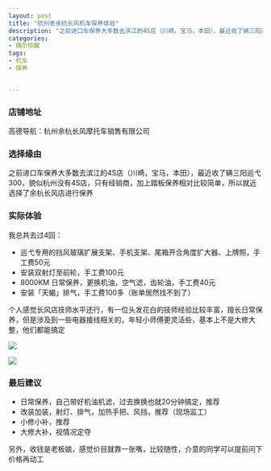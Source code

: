 ```yaml
---
layout: post
title: "杭州老余杭长风机车保养体验"
description: "之前进口车保养大多数去滨江的4S店（川崎，宝马，本田），最近收了辆三阳巡弋300，貌似杭州没有4S店，只有经销商，加上踏板保养相对比较简单，所以就近选择了余杭长风店进行保养"
categories:
- 偶尔惊醒
tags:
- 机车
- 保养


---
```


### 店铺地址
高德导航：杭州余杭长风摩托车销售有限公司

### 选择缘由
之前进口车保养大多数去滨江的4S店（川崎，宝马，本田），最近收了辆三阳巡弋300，貌似杭州没有4S店，只有经销商，加上踏板保养相对比较简单，所以就近选择了余杭长风店进行保养

### 实际体验
我总共去过4回：

* 巡弋专用的挡风玻璃扩展支架、手机支架、尾箱开合角度扩大器、上牌照，手工费50元
* 安装双射灯至前轮，手工费100元
* 8000KM 日常保养，更换机油，空气滤，齿轮油，手工费40元
* 安装「天蝎」排气，手工费100多（账单居然找不到了）

个人感觉长风店技师水平还行，有一位头发花白的技师经验比较丰富，擅长日常保养，但是涉及到一些电器接线相关的，年轻小师傅更灵活些，基本上不是大修大整，他们都能搞定

![](https://img.alicdn.com/tfs/TB1sexZsxn1gK0jSZKPXXXvUXXa-1440-1080.png)

![](https://img.alicdn.com/tfs/TB1GTN2srY1gK0jSZTEXXXDQVXa-1440-1080.png)

### 最后建议

* 日常保养，自己带好机油机滤，过去换换也就20分钟搞定，推荐
* 改装加装，射灯、排气，加热手把、风挡，推荐（现场监工）
* 小修小补，推荐
* 大修大补，视情况定夺

另外，收钱是老板娘，感觉价目就靠一张嘴，比较随性，介意的同学可以提前问下价格再动工
